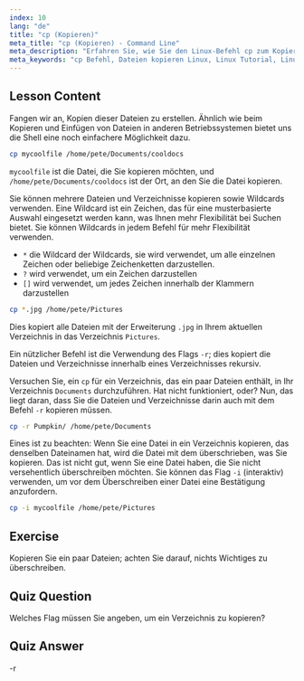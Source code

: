 ```yaml
---
index: 10
lang: "de"
title: "cp (Kopieren)"
meta_title: "cp (Kopieren) - Command Line"
meta_description: "Erfahren Sie, wie Sie den Linux-Befehl cp zum Kopieren von Dateien und Verzeichnissen verwenden. Verstehen Sie Optionen wie -r und Wildcards. Beginnen Sie noch heute Ihre Linux-Reise!"
meta_keywords: "cp Befehl, Dateien kopieren Linux, Linux Tutorial, Linux für Anfänger, cp -r, Linux Wildcards, Linux Anleitung"
---
```


## Lesson Content

Fangen wir an, Kopien dieser Dateien zu erstellen. Ähnlich wie beim Kopieren und Einfügen von Dateien in anderen Betriebssystemen bietet uns die Shell eine noch einfachere Möglichkeit dazu.

```bash
cp mycoolfile /home/pete/Documents/cooldocs
```

`mycoolfile` ist die Datei, die Sie kopieren möchten, und `/home/pete/Documents/cooldocs` ist der Ort, an den Sie die Datei kopieren.

Sie können mehrere Dateien und Verzeichnisse kopieren sowie Wildcards verwenden. Eine Wildcard ist ein Zeichen, das für eine musterbasierte Auswahl eingesetzt werden kann, was Ihnen mehr Flexibilität bei Suchen bietet. Sie können Wildcards in jedem Befehl für mehr Flexibilität verwenden.

- `*` die Wildcard der Wildcards, sie wird verwendet, um alle einzelnen Zeichen oder beliebige Zeichenketten darzustellen.
- `?` wird verwendet, um ein Zeichen darzustellen
- `[]` wird verwendet, um jedes Zeichen innerhalb der Klammern darzustellen

```bash
cp *.jpg /home/pete/Pictures
```

Dies kopiert alle Dateien mit der Erweiterung `.jpg` in Ihrem aktuellen Verzeichnis in das Verzeichnis `Pictures`.

Ein nützlicher Befehl ist die Verwendung des Flags `-r`; dies kopiert die Dateien und Verzeichnisse innerhalb eines Verzeichnisses rekursiv.

Versuchen Sie, ein `cp` für ein Verzeichnis, das ein paar Dateien enthält, in Ihr Verzeichnis `Documents` durchzuführen. Hat nicht funktioniert, oder? Nun, das liegt daran, dass Sie die Dateien und Verzeichnisse darin auch mit dem Befehl `-r` kopieren müssen.

```bash
cp -r Pumpkin/ /home/pete/Documents
```

Eines ist zu beachten: Wenn Sie eine Datei in ein Verzeichnis kopieren, das denselben Dateinamen hat, wird die Datei mit dem überschrieben, was Sie kopieren. Das ist nicht gut, wenn Sie eine Datei haben, die Sie nicht versehentlich überschreiben möchten. Sie können das Flag `-i` (interaktiv) verwenden, um vor dem Überschreiben einer Datei eine Bestätigung anzufordern.

```bash
cp -i mycoolfile /home/pete/Pictures
```

## Exercise

Kopieren Sie ein paar Dateien; achten Sie darauf, nichts Wichtiges zu überschreiben.

## Quiz Question

Welches Flag müssen Sie angeben, um ein Verzeichnis zu kopieren?

## Quiz Answer

-r

